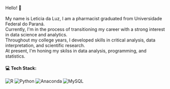 Hello! 👋
<br><br>My name is Leticia da Luz, I am a pharmacist graduated from Universidade Federal do Paraná.<br>Currently, I'm in the process of transitioning my career with a strong interest in data science and analytics. <br>Throughout my college years, I developed skills in critical analysis, data interpretation, and scientific research.<br>At present, I'm honing my skilss in data analysis, programming, and statistics. 


#### 💻 Tech Stack:
![R](https://img.shields.io/badge/r-%23276DC3.svg?style=for-the-badge&logo=r&logoColor=white) ![Python](https://img.shields.io/badge/python-3670A0?style=for-the-badge&logo=python&logoColor=ffdd54) ![Anaconda](https://img.shields.io/badge/Anaconda-%2344A833.svg?style=for-the-badge&logo=anaconda&logoColor=white) ![MySQL](https://img.shields.io/badge/mysql-%2300f.svg?style=for-the-badge&logo=mysql&logoColor=white)

